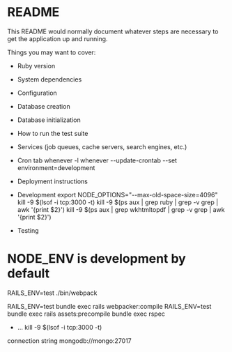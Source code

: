 # README

This README would normally document whatever steps are necessary to get the
application up and running.

Things you may want to cover:

* Ruby version

* System dependencies

* Configuration

* Database creation

* Database initialization

* How to run the test suite

* Services (job queues, cache servers, search engines, etc.)

* Cron tab
whenever -l
whenever --update-crontab --set environment=development

* Deployment instructions
* Development
export NODE_OPTIONS="--max-old-space-size=4096"
kill -9 $(lsof -i tcp:3000 -t)
kill -9 $(ps aux | grep ruby | grep -v grep | awk '{print $2}')
kill -9 $(ps aux | grep wkhtmltopdf | grep -v grep | awk '{print $2}')
* Testing
# NODE_ENV is development by default
RAILS_ENV=test ./bin/webpack

RAILS_ENV=test bundle exec rails webpacker:compile
RAILS_ENV=test bundle exec rails assets:precompile
bundle exec rspec
* ...
kill -9 $(lsof -i tcp:3000 -t)

connection string
mongodb://mongo:27017
